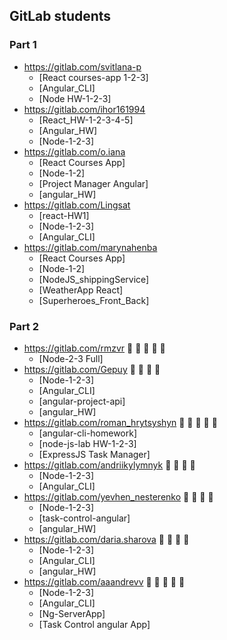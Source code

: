 ## GitLab students

### Part 1

* https://gitlab.com/svitlana-p
  + [React courses-app 1-2-3]
  + [Angular_CLI]
  + [Node HW-1-2-3]
* https://gitlab.com/ihor161994
  + [React_HW-1-2-3-4-5]
  + [Angular_HW]
  + [Node-1-2-3]
* https://gitlab.com/o.iana
  + [React Courses App]
  + [Node-1-2]
  + [Project Manager Angular]
  + [angular_HW]
* https://gitlab.com/Lingsat
  + [react-HW1]
  + [Node-1-2-3]
  + [Angular_CLI]
* https://gitlab.com/marynahenba
  + [React Courses App]
  + [Node-1-2]
  + [NodeJS_shippingService]
  + [WeatherApp React]
  + [Superheroes_Front_Back]


### Part 2

* https://gitlab.com/rmzvr 🥑 🥕 🌽 🥦 🍆
  + [Node-2-3 Full]
* https://gitlab.com/Gepuy 🥑 🥕 🌽 🥦 
  + [Node-1-2-3]
  + [Angular_CLI]
  + [angular-project-api]
  + [angular_HW]
* https://gitlab.com/roman_hrytsyshyn 🥑 🥕 🌽 🥦 🍆
  + [angular-cli-homework]
  + [node-js-lab HW-1-2-3]
  + [ExpressJS Task Manager]
* https://gitlab.com/andriikylymnyk 🥑 🥕 🌽 🥦
  + [Node-1-2-3]
  + [Angular_CLI]
* https://gitlab.com/yevhen_nesterenko 🥑 🥕 🌽 🥦
  + [Node-1-2-3]
  + [task-control-angular]
  + [angular_HW]
* https://gitlab.com/daria.sharova 🥑 🥕 🌽 🥦
  + [Node-1-2-3]
  + [Angular_CLI]
  + [angular_HW]
* https://gitlab.com/aaandrevv 🥑 🥕 🌽 🥦 🍆
  + [Node-1-2-3]
  + [Angular_CLI]
  + [Ng-ServerApp]
  + [Task Control angular App]
